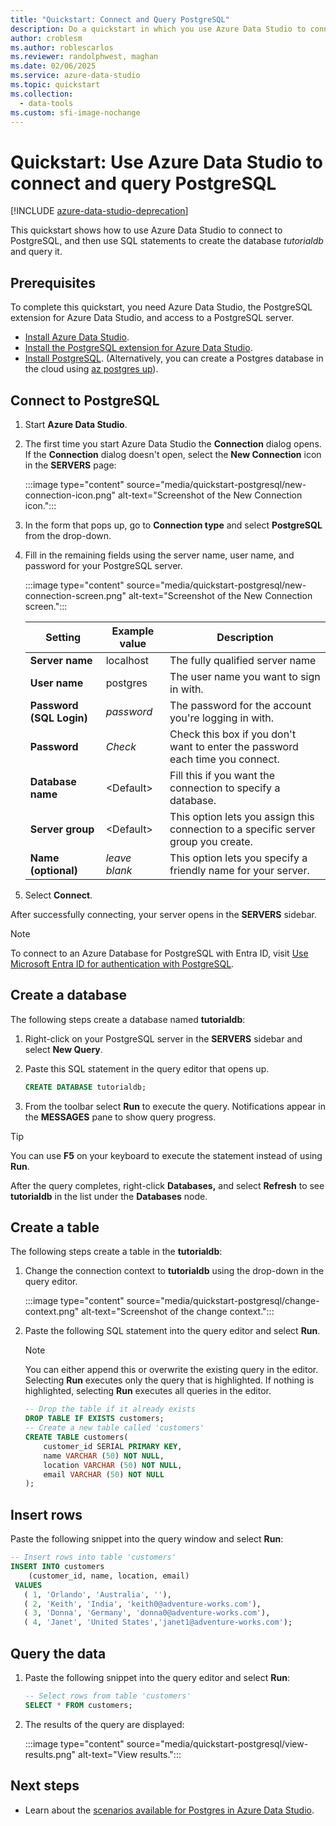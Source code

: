 ```yaml
---
title: "Quickstart: Connect and Query PostgreSQL"
description: Do a quickstart in which you use Azure Data Studio to connect to PostgreSQL, and then use SQL statements to create and query a database.
author: croblesm
ms.author: roblescarlos
ms.reviewer: randolphwest, maghan
ms.date: 02/06/2025
ms.service: azure-data-studio
ms.topic: quickstart
ms.collection:
  - data-tools
ms.custom: sfi-image-nochange
---
```


# Quickstart: Use Azure Data Studio to connect and query PostgreSQL

[!INCLUDE [azure-data-studio-deprecation](includes/azure-data-studio-deprecation.md)]

This quickstart shows how to use Azure Data Studio to connect to PostgreSQL, and then use SQL statements to create the database *tutorialdb* and query it.

## Prerequisites

To complete this quickstart, you need Azure Data Studio, the PostgreSQL extension for Azure Data Studio, and access to a PostgreSQL server.

- [Install Azure Data Studio](./download-azure-data-studio.md).
- [Install the PostgreSQL extension for Azure Data Studio](./extensions/postgres-extension.md).
- [Install PostgreSQL](https://www.postgresql.org/download/). (Alternatively, you can create a Postgres database in the cloud using [az postgres up](/azure/postgresql/quickstart-create-server-up-azure-cli)).

## Connect to PostgreSQL

1. Start **Azure Data Studio**.

1. The first time you start Azure Data Studio the **Connection** dialog opens. If the **Connection** dialog doesn't open, select the **New Connection** icon in the **SERVERS** page:

   :::image type="content" source="media/quickstart-postgresql/new-connection-icon.png" alt-text="Screenshot of the New Connection icon.":::

1. In the form that pops up, go to **Connection type** and select **PostgreSQL** from the drop-down.

1. Fill in the remaining fields using the server name, user name, and password for your PostgreSQL server.

   :::image type="content" source="media/quickstart-postgresql/new-connection-screen.png" alt-text="Screenshot of the New Connection screen.":::

   | Setting | Example value | Description |
   | --- | --- | --- |
   | **Server name** | localhost | The fully qualified server name |
   | **User name** | postgres | The user name you want to sign in with. |
   | **Password (SQL Login)** | *password* | The password for the account you're logging in with. |
   | **Password** | *Check* | Check this box if you don't want to enter the password each time you connect. |
   | **Database name** | \<Default\> | Fill this if you want the connection to specify a database. |
   | **Server group** | \<Default\> | This option lets you assign this connection to a specific server group you create. |
   | **Name (optional)** | *leave blank* | This option lets you specify a friendly name for your server. |

1. Select **Connect**.

After successfully connecting, your server opens in the **SERVERS** sidebar.

> [!NOTE]
> To connect to an Azure Database for PostgreSQL with Entra ID, visit [Use Microsoft Entra ID for authentication with PostgreSQL](/azure/postgresql/single-server/how-to-configure-sign-in-azure-ad-authentication).

## Create a database

The following steps create a database named **tutorialdb**:

1. Right-click on your PostgreSQL server in the **SERVERS** sidebar and select **New Query**.

1. Paste this SQL statement in the query editor that opens up.

   ```sql
   CREATE DATABASE tutorialdb;
   ```

1. From the toolbar select **Run** to execute the query. Notifications appear in the **MESSAGES** pane to show query progress.

> [!TIP]  
> You can use **F5** on your keyboard to execute the statement instead of using **Run**.

After the query completes, right-click **Databases,** and select **Refresh** to see **tutorialdb** in the list under the **Databases** node.

## Create a table

 The following steps create a table in the **tutorialdb**:

1. Change the connection context to **tutorialdb** using the drop-down in the query editor.

   :::image type="content" source="media/quickstart-postgresql/change-context.png" alt-text="Screenshot of the change context.":::

1. Paste the following SQL statement into the query editor and select **Run**.

   > [!NOTE]  
   > You can either append this or overwrite the existing query in the editor. Selecting **Run** executes only the query that is highlighted. If nothing is highlighted, selecting **Run** executes all queries in the editor.

   ```sql
   -- Drop the table if it already exists
   DROP TABLE IF EXISTS customers;
   -- Create a new table called 'customers'
   CREATE TABLE customers(
       customer_id SERIAL PRIMARY KEY,
       name VARCHAR (50) NOT NULL,
       location VARCHAR (50) NOT NULL,
       email VARCHAR (50) NOT NULL
   );
   ```

## Insert rows

Paste the following snippet into the query window and select **Run**:

   ```sql
   -- Insert rows into table 'customers'
   INSERT INTO customers
       (customer_id, name, location, email)
    VALUES
      ( 1, 'Orlando', 'Australia', ''),
      ( 2, 'Keith', 'India', 'keith0@adventure-works.com'),
      ( 3, 'Donna', 'Germany', 'donna0@adventure-works.com'),
      ( 4, 'Janet', 'United States','janet1@adventure-works.com');
   ```

## Query the data

1. Paste the following snippet into the query editor and select **Run**:

   ```sql
   -- Select rows from table 'customers'
   SELECT * FROM customers;
   ```

1. The results of the query are displayed:

   :::image type="content" source="media/quickstart-postgresql/view-results.png" alt-text="View results.":::

## Next steps

- Learn about the [scenarios available for Postgres in Azure Data Studio](./extensions/postgres-extension.md).
